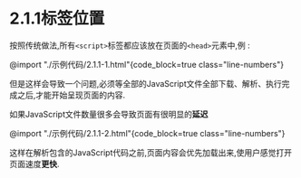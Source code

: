 # 2.1.1标签位置

按照传统做法,所有`<script>`标签都应该放在页面的`<head>`元素中,例 :

@import "./示例代码/2.1.1-1.html"{code_block=true class="line-numbers"}

但是这样会导致一个问题,必须等全部的JavaScript文件全部下载、解析、执行完成之后,才能开始呈现页面的内容.

如果JavaScript文件数量很多会导致页面有很明显的**延迟**

@import "./示例代码/2.1.1-2.html"{code_block=true class="line-numbers"}

这样在解析包含的JavaScript代码之前,页面内容会优先加载出来,使用户感觉打开页面速度**更快**.
